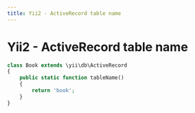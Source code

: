 ```yaml
---
title: Yii2 - ActiveRecord table name
---
```


<h1 class="header">Yii2 - ActiveRecord table name</h1>

```php
class Book extends \yii\db\ActiveRecord
{
    public static function tableName()
    {
        return 'book';
    }
}
```